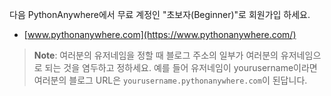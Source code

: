 다음 PythonAnywhere에서 무료 계정인 "초보자(Beginner)"로 회원가입 하세요.

  * [www.pythonanywhere.com](https://www.pythonanywhere.com/)

> **Note**: 여러분의 유저네임을 정할 때 블로그 주소의 일부가 여러분의 유저네임으로 되는 것을 염두하고 정하세요. 예를 들어 유저네임이 yourusername이라면 여러분의 블로그 URL은 `yourusername.pythonanywhere.com`이 된답니다.
